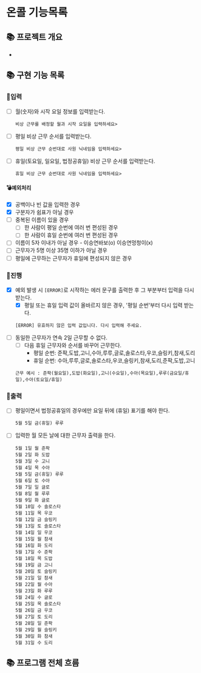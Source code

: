 # 온콜 기능목록

## 📚 프로젝트 개요

-

## 📚 구현 기능 목록

### 💫입력

- [ ] 월(숫자)와 시작 요일 정보를 입력받는다.
  ```
  비상 근무를 배정할 월과 시작 요일을 입력하세요>
  ```
- [ ] 평일 비상 근무 순서를 입력받는다.
  ```
  평일 비상 근무 순번대로 사원 닉네임을 입력하세요>
  ```

- [ ] 휴일(토요일, 일요일, 법정공휴일) 비상 근무 순서를 입력받는다.
  ```
  휴일 비상 근무 순번대로 사원 닉네임을 입력하세요>
  ```

#### 💣예외처리

- [x] 공백이나 빈 값을 입력한 경우
- [x] 구분자가 쉼표가 아닐 경우
- [ ] 중복된 이름이 있을 경우
    - [ ] 한 사람이 평일 순번에 여러 번 편성된 경우
    - [ ] 한 사람이 휴일 순번에 여러 번 편성된 경우
- [ ] 이름이 5자 이내가 아닐 경우 - 이승연바보(o) 이승연멍청이(x)
- [ ] 근무자가 5명 이상 35명 이하가 아닐 경우
- [ ] 평일에 근무하는 근무자가 휴일에 편성되지 않은 경우

### 💫진행

- [x] 예외 발생 시 `[ERROR]`로 시작하는 에러 문구를 출력한 후 그 부분부터 입력을 다시 받는다.
    - [x] 평일 또는 휴일 입력 값이 올바르지 않은 경우, '평일 순번'부터 다시 입력 받는다.
  ```
  [ERROR] 유효하지 않은 입력 값입니다. 다시 입력해 주세요.
  ```
- [ ] 동일한 근무자가 연속 2일 근무할 수 없다.
    - [ ] 다음 휴일 근무자와 순서를 바꾸어 근무한다.
        - 평일 순번: 준팍,도밥,고니,수아,루루,글로,솔로스타,우코,슬링키,참새,도리
        - 휴일 순번: 수아,루루,글로,솔로스타,우코,슬링키,참새,도리,준팍,도밥,고니
  ```angular2html
  근무 예시 : 준팍(월요일),도밥(화요일),고니(수요일),수아(목요일),루루(금요일/휴일),수아(토요일/휴일)
  ```

### 💫출력

- [ ] 평일이면서 법정공휴일의 경우에만 요일 뒤에 (휴일) 표기를 해야 한다.
  ```
  5월 5일 금(휴일) 루루
  ```
- [ ] 입력한 월 모든 날에 대한 근무자 출력을 한다.
  ```
  5월 1일 월 준팍
  5월 2일 화 도밥
  5월 3일 수 고니
  5월 4일 목 수아
  5월 5일 금(휴일) 루루
  5월 6일 토 수아
  5월 7일 일 글로
  5월 8일 월 루루
  5월 9일 화 글로
  5월 10일 수 솔로스타
  5월 11일 목 우코
  5월 12일 금 슬링키
  5월 13일 토 솔로스타
  5월 14일 일 우코
  5월 15일 월 참새
  5월 16일 화 도리
  5월 17일 수 준팍
  5월 18일 목 도밥
  5월 19일 금 고니
  5월 20일 토 슬링키
  5월 21일 일 참새
  5월 22일 월 수아
  5월 23일 화 루루
  5월 24일 수 글로
  5월 25일 목 솔로스타
  5월 26일 금 우코
  5월 27일 토 도리
  5월 28일 일 준팍
  5월 29일 월 슬링키
  5월 30일 화 참새
  5월 31일 수 도리
  ```

## 📚 프로그램 전체 흐름

```dtd
```
